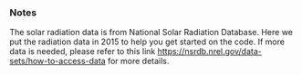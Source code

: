 ### Notes

The solar radiation data is from National Solar Radiation Database. Here we put the radiation data in 2015 to help you get started on the code. If more data is needed, please refer to this link https://nsrdb.nrel.gov/data-sets/how-to-access-data for more details.




